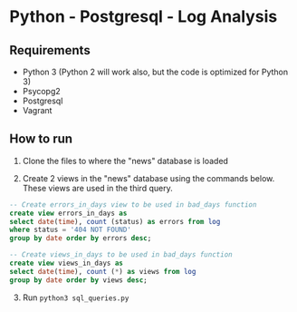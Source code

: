 # Python - Postgresql - Log Analysis

## Requirements

- Python 3 (Python 2 will work also, but the code is optimized for Python 3)
- Psycopg2
- Postgresql
- Vagrant

## How to run

1. Clone the files to where the "news" database is loaded

2. Create 2 views in the "news" database using the commands below. These views are used in the third query.

```sql
-- Create errors_in_days view to be used in bad_days function
create view errors_in_days as
select date(time), count (status) as errors from log
where status = '404 NOT FOUND'
group by date order by errors desc;

-- Create views_in_days to be used in bad_days function
create view views_in_days as
select date(time), count (*) as views from log
group by date order by views desc;
```

3. Run `python3 sql_queries.py`
